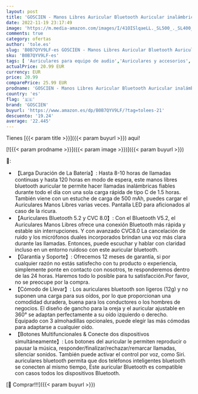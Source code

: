 ```yaml
---
layout: post
title: 'GOSCIEN - Manos Libres Auricular Bluetooth Auricular inalámbrico Bluetooth Mano Libre con HD CVC8.0 Micrófono Dual Cancelación de Ruido Manos Libres Auricular Bluetooth para iPhone Samsung Huawei Sony  Negro'
date: 2022-11-19 23:17:49
image: 'https://m.media-amazon.com/images/I/41OISlqaeLL._SL500_._SL400_.jpg'
comments: true
category: ofertas
author: 'tole.es'
slug: 'B0B7QYV9LF-es GOSCIEN - Manos Libres Auricular Bluetooth Auricular...'
sku: 'B0B7QYV9LF-es'
tags: [ 'Auriculares para equipo de audio','Auriculares y accesorios','Electrónica','goscien','iphone','🇪🇸', ]
actualPrice: 20.99 EUR
currency: EUR
price: 20.99
comparePrice: 25.99 EUR
prodname: 'GOSCIEN - Manos Libres Auricular Bluetooth Auricular inalámbrico Bluetooth Mano Libre con HD CVC8.0 Micrófono Dual Cancelación de Ruido Manos Libres Auricular Bluetooth para iPhone Samsung Huawei Sony  Negro'
country: 'es'
flag: '🇪🇸'
brand: 'GOSCIEN'
buyurl: 'https://www.amazon.es/dp/B0B7QYV9LF/?tag=tolees-21'
descuento: '19.24'
average: '22.445'
---
```


Tienes [{{< param title >}}]({{< param buyurl >}}) aqui!

[![{{< param prodname >}}]({{< param image >}})]({{< param buyurl >}})

🔎:

- 【Larga Duración de La Batería】: Hasta 8-10 horas de llamadas continuas y hasta 120 horas en modo de espera, este manos libres bluetooth auricular te permite hacer llamadas inalámbricas fiables durante todo el día con una sola carga rápida de tipo C de 1.5 horas. También viene con un estuche de carga de 500 mAh, puedes cargar el Auriculares Manos Libres varias veces. Pantalla LED para aficionados al caso de la ricura.
- 【Auriculares Bluetooth 5.2 y CVC 8.0】: Con el Bluetooth V5.2, el Auriculares Manos Libres ofrece una conexión Bluetooth más rápida y estable sin interrupciones. Y con avanzado CVC8.0 La cancelación de ruido y los micrófonos duales incorporados brindan una voz más clara durante las llamadas. Entonces, puede escuchar y hablar con claridad incluso en un entorno ruidoso con este auricular bluetooth.
- 【Garantía y Soporte】: Ofrecemos 12 meses de garantía, si por cualquier razón no estás satisfecho con tu producto o experiencia, simplemente ponte en contacto con nosotros, te responderemos dentro de las 24 horas. Haremos todo lo posible para tu satisfacción.Por favor, no se preocupe por la compra.
- 【Cómodo de Llevar】: Los auriculares bluetooth son ligeros (12g) y no suponen una carga para sus oídos, por lo que proporcionan una comodidad duradera, buena para los conductores o los hombres de negocios. El diseño de gancho para la oreja y el auricular ajustable en 360° se adaptan perfectamente a su oído izquierdo o derecho. Equipado con 3 almohadillas opcionales, puede elegir las más cómodas para adaptarse a cualquier oído.
- 【Botones Multifuncionales & Conecte dos dispositivos simultáneamente】: Los botones del auricular le permiten reproducir o pausar la música, responder/finalizar/rechazar/remarcar llamadas, silenciar sonidos. También puede activar el control por voz, como Siri. auriculares bluetooth permita que dos teléfonos inteligentes bluetooth se conecten al mismo tiempo, Este auricular Bluetooth es compatible con casos todos los dispositivos Bluetooth.

[🛒 Comprar!!!]({{< param buyurl >}})
